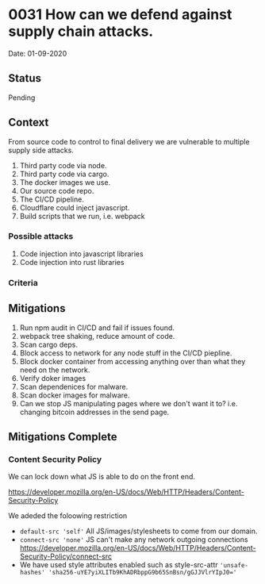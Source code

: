 # 0031 How can we defend against supply chain attacks.

Date: 01-09-2020

## Status

Pending

## Context

From source code to control to final delivery we are vulnerable to multiple supply side attacks.

1. Third party code via node.
1. Third party code via cargo.
1. The docker images we use.
1. Our source code repo.
1. The CI/CD pipeline.
1. Cloudflare could inject javascript.
1. Build scripts that we run, i.e. webpack

### Possible attacks

1.  Code injection into javascript libraries
1.  Code injection into rust libraries

### Criteria


## Mitigations

1. Run npm audit in CI/CD and fail if issues found.
1. webpack tree shaking, reduce amount of code.
1. Scan cargo deps.
1. Block access to network for any node stuff in the CI/CD piepline.
1. Block docker container from accessing anything over than what they need on the network.
1. Verify doker images
1. Scan dependenices for malware.
1. Scan docker images for malware.
1. Can we stop JS manipulating pages where we don't want it to? i.e. changing bitcoin addresses in the send page.


## Mitigations Complete

### Content Security Policy

We can lock down what JS is able to do on the front end. 

https://developer.mozilla.org/en-US/docs/Web/HTTP/Headers/Content-Security-Policy

We adeded the foloowing restriction 

* `default-src 'self'` All JS/images/stylesheets to come from our domain.
* `connect-src 'none'` JS can't make any network outgoing connections https://developer.mozilla.org/en-US/docs/Web/HTTP/Headers/Content-Security-Policy/connect-src
* We have used style attributes enabled such as style-src-attr `'unsafe-hashes' 'sha256-uYE7yiXLITb9KhADRbppG9b65SnBsn/gGJJVlrYIpJ0='`
